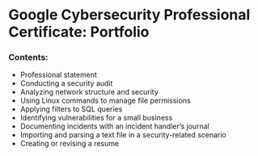 # Google Cybersecurity Professional Certificate: Portfolio

### Contents:
- Professional statement
- Conducting a security audit
- Analyzing network structure and security
- Using Linux commands to manage file permissions
- Applying filters to SQL queries
- Identifying vulnerabilities for a small business
- Documenting incidents with an incident handler’s journal 
- Importing and parsing a text file in a security-related scenario
- Creating or revising a resume
